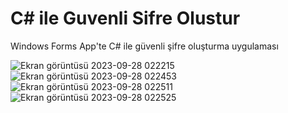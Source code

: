 # C# ile Guvenli Sifre Olustur
 Windows Forms App'te C# ile güvenli şifre oluşturma uygulaması

![Ekran görüntüsü 2023-09-28 022215](https://github.com/SadiBarkinSeber/C--ile-Guvenli-Sifre-Olustur/assets/72513651/b7428330-1e9a-460d-8a33-398217214a15)
![Ekran görüntüsü 2023-09-28 022453](https://github.com/SadiBarkinSeber/C--ile-Guvenli-Sifre-Olustur/assets/72513651/7b566c29-6eca-4e19-a410-b2cc038fe801)
![Ekran görüntüsü 2023-09-28 022511](https://github.com/SadiBarkinSeber/C--ile-Guvenli-Sifre-Olustur/assets/72513651/9b7c2f20-06f5-4fcb-981e-4ae3069fca9f)
![Ekran görüntüsü 2023-09-28 022525](https://github.com/SadiBarkinSeber/C--ile-Guvenli-Sifre-Olustur/assets/72513651/53f7de1a-c71a-4a70-a1cb-d784bba4f712)
